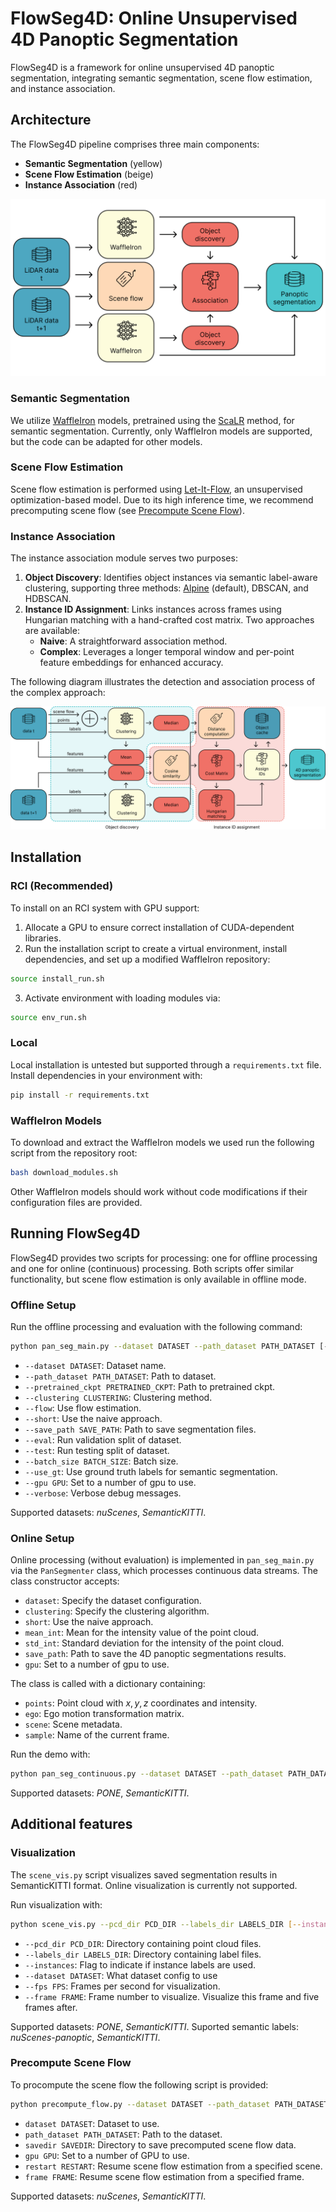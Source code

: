 # FlowSeg4D: Online Unsupervised 4D Panoptic Segmentation

FlowSeg4D is a framework for online unsupervised 4D panoptic segmentation, integrating semantic segmentation, scene flow estimation, and instance association.

## Architecture

The FlowSeg4D pipeline comprises three main components:
- **Semantic Segmentation** (yellow)
- **Scene Flow Estimation** (beige)
- **Instance Association** (red)

![Architecture Diagram](./assets/pipeline.png)

### Semantic Segmentation

We utilize [WaffleIron](https://github.com/valeoai/waffleiron) models, pretrained using the [ScaLR](https://github.com/valeoai/scalr) method, for semantic segmentation. Currently, only WaffleIron models are supported, but the code can be adapted for other models.

### Scene Flow Estimation

Scene flow estimation is performed using [Let-It-Flow](https://github.com/ctu-vras/let-it-flow), an unsupervised optimization-based model. Due to its high inference time, we recommend precomputing scene flow (see [Precompute Scene Flow](#precompute-scene-flow)).

### Instance Association

The instance association module serves two purposes:
1. **Object Discovery**: Identifies object instances via semantic label-aware clustering, supporting three methods: [Alpine](https://github.com/valeoai/alpine) (default), DBSCAN, and HDBSCAN.
2. **Instance ID Assignment**: Links instances across frames using Hungarian matching with a hand-crafted cost matrix. Two approaches are available:
   - **Naive**: A straightforward association method.
   - **Complex**: Leverages a longer temporal window and per-point feature embeddings for enhanced accuracy.

The following diagram illustrates the detection and association process of the complex approach:

![Instance Association Diagram](./assets/instance_association.png)

## Installation

### RCI (Recommended)

To install on an RCI system with GPU support:
1. Allocate a GPU to ensure correct installation of CUDA-dependent libraries.
2. Run the installation script to create a virtual environment, install dependencies, and set up a modified WaffleIron repository:

```bash
source install_run.sh
```

3. Activate environment with loading modules via:

```bash
source env_run.sh
```

### Local

Local installation is untested but supported through a `requirements.txt` file. Install dependencies in your environment with:

```bash
pip install -r requirements.txt
```

### WaffleIron Models

To download and extract the WaffleIron models we used run the following script from the repository root:

```bash
bash download_modules.sh
```

Other WaffleIron models should work without code modifications if their configuration files are provided.

## Running FlowSeg4D

FlowSeg4D provides two scripts for processing: one for offline processing and one for online (continuous) processing. Both scripts offer similar functionality, but scene flow estimation is only available in offline mode.

### Offline Setup

Run the offline processing and evaluation with the following command:

```bash
python pan_seg_main.py --dataset DATASET --path_dataset PATH_DATASET [--pretrained_ckpt PRETRAINED_CKPT] [--clustering CLUSTERING] [--flow] [--short] [--save_path SAVE_PATH] [--eval] [--test] [--batch_size BATCH_SIZE] [--use_gt]  [--gpu GPU] [--verbose]
```

-  `--dataset DATASET`: Dataset name.
-  `--path_dataset PATH_DATASET`: Path to dataset.
-  `--pretrained_ckpt PRETRAINED_CKPT`: Path to pretrained ckpt.
-  `--clustering CLUSTERING`: Clustering method.
-  `--flow`: Use flow estimation.
-  `--short`: Use the naive approach.
-  `--save_path SAVE_PATH`: Path to save segmentation files.
-  `--eval`: Run validation split of dataset.
-  `--test`: Run testing split of dataset.
-  `--batch_size BATCH_SIZE`: Batch size.
-  `--use_gt`: Use ground truth labels for semantic segmentation.
-  `--gpu GPU`: Set to a number of gpu to use.
-  `--verbose`: Verbose debug messages.

Supported datasets: *nuScenes*, *SemanticKITTI*.

### Online Setup

Online processing (without evaluation) is implemented in `pan_seg_main.py` via the `PanSegmenter` class, which processes continuous data streams. The class constructor accepts:
- `dataset`: Specify the dataset configuration.
- `clustering`: Specify the clustering algorithm.
- `short`: Use the naive approach.
- `mean_int`: Mean for the intensity value of the point cloud.
- `std_int`: Standard deviation for the intensity of the point cloud.
- `save_path`: Path to save the 4D panoptic segmentations results.
- `gpu`: Set to a number of gpu to use.

The class is called with a dictionary containing:
- `points`: Point cloud with $x,y,z$ coordinates and intensity.
- `ego`: Ego motion transformation matrix.
- `scene`: Scene metadata.
- `sample`: Name of the current frame.

Run the demo with:

```bash
python pan_seg_continuous.py --dataset DATASET --path_dataset PATH_DATASET [--pretrained_ckpt PRETRAINED_CKPT] [--gpu GPU] [--save_path SAVE_PATH] [--clustering CLUSTERING] [--short] [--verbose]
```

Supported datasets: *PONE*, *SemanticKITTI*.

## Additional features
### Visualization

The `scene_vis.py` script visualizes saved segmentation results in SemanticKITTI format. Online visualization is currently not supported.

Run visualization with:

```bash
python scene_vis.py --pcd_dir PCD_DIR --labels_dir LABELS_DIR [--instances] [--dataset DATASET] [--fps FPS] [--frame FRAME]
```

-  `--pcd_dir PCD_DIR`: Directory containing point cloud files.
-  `--labels_dir LABELS_DIR`: Directory containing label files.
-  `--instances`: Flag to indicate if instance labels are used.
-  `--dataset DATASET`: What dataset config to use
-  `--fps FPS`: Frames per second for visualization.
-  `--frame FRAME`: Frame number to visualize. Visualize this frame and five frames after.

Supported datasets: *PONE*, *SemanticKITTI*.
Suported semantic labels: *nuScenes-panoptic*, *SemanticKITTI*.

### Precompute Scene Flow

To procompute the scene flow the following script is provided:

```bash
python precompute_flow.py --dataset DATASET --path_dataset PATH_DATASET --save_dir SAVEDIR [--gpu GPU] [--restart RESTART] [--frame FRAME]
```

- `dataset DATASET`: Dataset to use.
- `path_dataset PATH_DATASET`: Path to the dataset.
- `savedir SAVEDIR`: Directory to save precomputed scene flow data.
- `gpu GPU`: Set to a number of GPU to use.
- `restart RESTART`: Resume scene flow estimation from a specified scene.
- `frame FRAME`: Resume scene flow estimation from a specified frame.

Supported datasets: *nuScenes*, *SemanticKITTI*.
